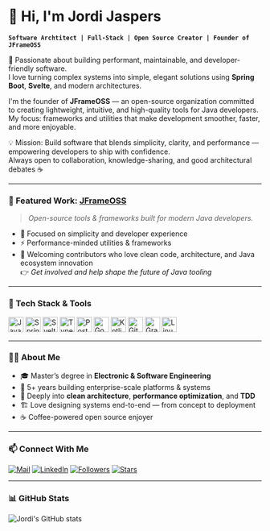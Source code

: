 # 👋 Hi, I'm Jordi Jaspers

**`Software Archtitect | Full-Stack | Open Source Creator | Founder of JFrameOSS`**

🚀 Passionate about building performant, maintainable, and developer-friendly software.  
I love turning complex systems into simple, elegant solutions using **Spring Boot**, **Svelte**, and modern architectures.

I'm the founder of **JFrameOSS** — an open-source organization committed to creating lightweight, intuitive, and high-quality tools for Java developers.  
My focus: frameworks and utilities that make development smoother, faster, and more enjoyable.

💡 Mission: Build software that blends simplicity, clarity, and performance — empowering developers to ship with confidence.  
Always open to collaboration, knowledge-sharing, and good architectural debates ☕

---

### 🌟 Featured Work: [JFrameOSS](https://github.com/JFrameOSS)

> *Open-source tools & frameworks built for modern Java developers.*

- 🧱 Focused on simplicity and developer experience  
- ⚡ Performance-minded utilities & frameworks  
- 🤝 Welcoming contributors who love clean code, architecture, and Java ecosystem innovation  
  👉 *Get involved and help shape the future of Java tooling*

---

### 🧰 Tech Stack & Tools

<p align="left">
  <img alt="Java" width="30px" src="https://cdn.jsdelivr.net/gh/devicons/devicon/icons/java/java-original.svg"/>
  <img alt="Spring" width="30px" src="https://cdn.jsdelivr.net/gh/devicons/devicon/icons/spring/spring-original.svg"/>
  <img alt="Svelte" width="30px" src="https://cdn.jsdelivr.net/gh/devicons/devicon/icons/svelte/svelte-original.svg"/>
  <img alt="TypeScript" width="30px" src="https://cdn.jsdelivr.net/gh/devicons/devicon/icons/typescript/typescript-original.svg"/>
  <img alt="PostgreSQL" width="30px" src="https://cdn.jsdelivr.net/gh/devicons/devicon/icons/postgresql/postgresql-original.svg"/>
  <img alt="Go" width="30px" src="https://cdn.jsdelivr.net/gh/devicons/devicon/icons/go/go-original.svg"/>
  <img alt="Kotlin" width="30px" src="https://cdn.jsdelivr.net/gh/devicons/devicon/icons/kotlin/kotlin-original.svg"/>
  <img alt="Git" width="30px" src="https://cdn.jsdelivr.net/gh/devicons/devicon/icons/git/git-original.svg"/>    
  <img alt="Gradle" width="30px" src="https://cdn.jsdelivr.net/gh/devicons/devicon@latest/icons/gradle/gradle-original.svg" />
  <img alt="Linux" width="30px" src="https://cdn.jsdelivr.net/gh/devicons/devicon/icons/linux/linux-original.svg"/>
</p>

---

### 🧑‍💻 About Me

- 🎓 Master’s degree in **Electronic & Software Engineering**
- 💼 5+ years building enterprise-scale platforms & systems
- 🧠 Deeply into **clean architecture**, **performance optimization**, and **TDD**
- 🏗️ Love designing systems end-to-end — from concept to deployment
- ☕ Coffee-powered open source enjoyer

---

### 📫 Connect With Me

<p align="left">
  <a href="mailto:jordi.jaspers@gmail.com"><img alt="Mail" title="Email me" src="https://img.shields.io/badge/Email-D14836?style=for-the-badge&logo=gmail&logoColor=white"/></a> 
  <a href="https://ie.linkedin.com/in/jordi-jaspers"><img alt="LinkedIn" title="Connect on LinkedIn" src="https://img.shields.io/badge/LinkedIn-0077B5?style=for-the-badge&logo=linkedin&logoColor=white"/></a> 
  <a href="https://github.com/Jordi-Jaspers?tab=followers"><img alt="Followers" title="Follow me on GitHub" src="https://custom-icon-badges.demolab.com/github/followers/Jordi-Jaspers?color=236ad3&labelColor=1155ba&style=for-the-badge&logo=person-add&label=Follow&logoColor=white"/></a>
  <a href="https://github.com/Jordi-Jaspers?tab=repositories&sort=stargazers"><img alt="Stars" title="Total GitHub Stars" src="https://custom-icon-badges.demolab.com/github/stars/Jordi-Jaspers?color=55960c&style=for-the-badge&labelColor=488207&logo=star"/></a>
</p>

---

### 📊 GitHub Stats

![Jordi's GitHub stats](https://github-readme-stats.vercel.app/api?username=jordi-jaspers&show_icons=true&theme=dark)
